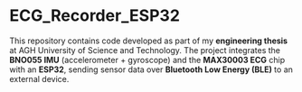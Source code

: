 # ECG_Recorder_ESP32
This repository contains code developed as part of my **engineering thesis** at AGH University of Science and Technology.   The project integrates the **BNO055 IMU** (accelerometer + gyroscope) and the **MAX30003 ECG** chip with an **ESP32**, sending sensor data over **Bluetooth Low Energy (BLE)** to an external device.  
